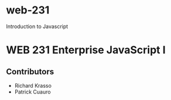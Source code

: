 # web-231
Introduction to Javascript
# WEB 231 Enterprise JavaScript I
## Contributors
* Richard Krasso
* Patrick Cuauro
